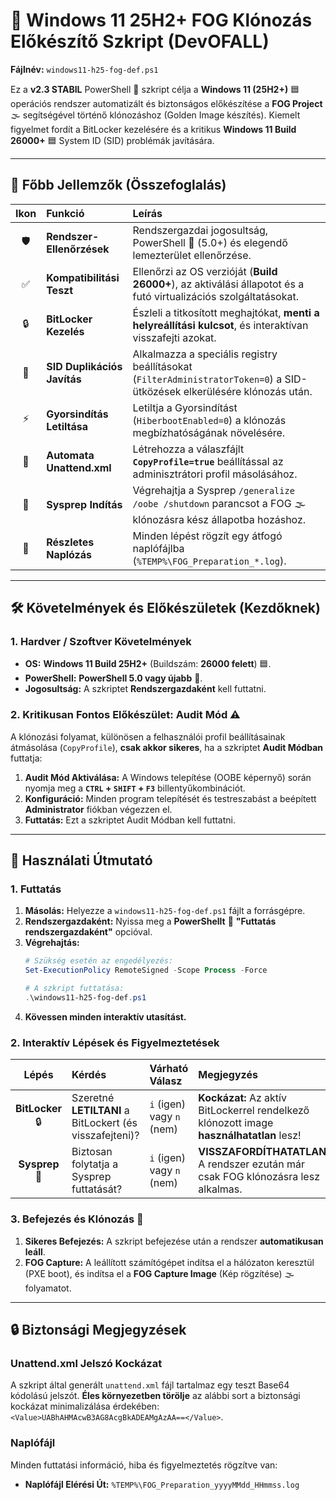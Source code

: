 # 🚀 Windows 11 25H2+ FOG Klónozás Előkészítő Szkript (DevOFALL)

**Fájlnév:** `windows11-h25-fog-def.ps1`

Ez a **v2.3 STABIL** PowerShell 🚀 szkript célja a **Windows 11 (25H2+)** 🟦 operációs rendszer automatizált és biztonságos előkészítése a **FOG Project** 🌫️ segítségével történő klónozáshoz (Golden Image készítés). Kiemelt figyelmet fordít a BitLocker kezelésére és a kritikus **Windows 11 Build 26000+** 🟦 System ID (SID) problémák javítására.

---

## 🎯 Főbb Jellemzők (Összefoglalás)

| Ikon | Funkció | Leírás |
| :---: | :--- | :--- |
| 🛡️ | **Rendszer-Ellenőrzések** | Rendszergazdai jogosultság, PowerShell 🚀 (5.0+) és elegendő lemezterület ellenőrzése. |
| ✅ | **Kompatibilitási Teszt** | Ellenőrzi az OS verzióját (**Build 26000+**), az aktiválási állapotot és a futó virtualizációs szolgáltatásokat. |
| 🔒 | **BitLocker Kezelés** | Észleli a titkosított meghajtókat, **menti a helyreállítási kulcsot**, és interaktívan visszafejti azokat. |
| 🔑 | **SID Duplikációs Javítás** | Alkalmazza a speciális registry beállításokat (`FilterAdministratorToken=0`) a SID-ütközések elkerülésére klónozás után. |
| ⚡ | **Gyorsindítás Letiltása** | Letiltja a Gyorsindítást (`HiberbootEnabled=0`) a klónozás megbízhatóságának növelésére. |
| 📄 | **Automata Unattend.xml** | Létrehozza a válaszfájlt **`CopyProfile=true`** beállítással az adminisztrátori profil másolásához. |
| 🛑 | **Sysprep Indítás** | Végrehajtja a Sysprep `/generalize /oobe /shutdown` parancsot a FOG 🌫️ klónozásra kész állapotba hozáshoz. |
| 📝 | **Részletes Naplózás** | Minden lépést rögzít egy átfogó naplófájlba (`%TEMP%\FOG_Preparation_*.log`). |

---

## 🛠️ Követelmények és Előkészületek (Kezdőknek)

### 1. Hardver / Szoftver Követelmények

* **OS:** **Windows 11 Build 25H2+** (Buildszám: **26000 felett**) 🟦.
* **PowerShell:** **PowerShell 5.0 vagy újabb** 🚀.
* **Jogosultság:** A szkriptet **Rendszergazdaként** kell futtatni.

### 2. Kritikusan Fontos Előkészület: Audit Mód ⚠️

A klónozási folyamat, különösen a felhasználói profil beállításainak átmásolása (`CopyProfile`), **csak akkor sikeres**, ha a szkriptet **Audit Módban** futtatja:

1.  **Audit Mód Aktiválása:** A Windows telepítése (OOBE képernyő) során nyomja meg a **`CTRL` + `SHIFT` + `F3`** billentyűkombinációt.
2.  **Konfiguráció:** Minden program telepítését és testreszabást a beépített **Administrator** fiókban végezzen el.
3.  **Futtatás:** Ezt a szkriptet Audit Módban kell futtatni.

---

## 📖 Használati Útmutató

### 1. Futtatás

1.  **Másolás:** Helyezze a `windows11-h25-fog-def.ps1` fájlt a forrásgépre.
2.  **Rendszergazdaként:** Nyissa meg a **PowerShellt** 🚀 **"Futtatás rendszergazdaként"** opcióval.
3.  **Végrehajtás:**
    ```powershell
    # Szükség esetén az engedélyezés:
    Set-ExecutionPolicy RemoteSigned -Scope Process -Force
    
    # A szkript futtatása:
    .\windows11-h25-fog-def.ps1
    ```
4.  **Kövessen minden interaktív utasítást.**

### 2. Interaktív Lépések és Figyelmeztetések

| Lépés | Kérdés | Várható Válasz | Megjegyzés |
| :---: | :--- | :--- | :--- |
| **BitLocker** 🔒 | Szeretné **LETILTANI** a BitLockert (és visszafejteni)? | `i` (igen) vagy `n` (nem) | **Kockázat:** Az aktív BitLockerrel rendelkező klónozott image **használhatatlan** lesz! |
| **Sysprep** 🛑 | Biztosan folytatja a Sysprep futtatását? | `i` (igen) vagy `n` (nem) | **VISSZAFORDÍTHATATLAN:** A rendszer ezután már csak FOG klónozásra lesz alkalmas. |

### 3. Befejezés és Klónozás 💾

1.  **Sikeres Befejezés:** A szkript befejezése után a rendszer **automatikusan leáll**.
2.  **FOG Capture:** A leállított számítógépet indítsa el a hálózaton keresztül (PXE boot), és indítsa el a **FOG Capture Image** (Kép rögzítése) 🌫️ folyamatot.

---

## 🔒 Biztonsági Megjegyzések

### Unattend.xml Jelszó Kockázat

A szkript által generált `unattend.xml` fájl tartalmaz egy teszt Base64 kódolású jelszót. **Éles környezetben törölje** az alábbi sort a biztonsági kockázat minimalizálása érdekében: `<Value>UABhAHMAcwB3AG8AcgBkADEAMgAzAA==</Value>`.

### Naplófájl

Minden futtatási információ, hiba és figyelmeztetés rögzítve van:

* **Naplófájl Elérési Út:** `%TEMP%\FOG_Preparation_yyyyMMdd_HHmmss.log`
